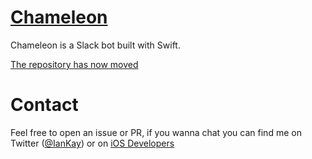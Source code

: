 # [Chameleon](https://github.com/ChameleonBot/Bot)
Chameleon is a Slack bot built with Swift.

[The repository has now moved](https://github.com/ChameleonBot/Chameleon)

# Contact
Feel free to open an issue or PR, 
if you wanna chat you can find me on Twitter ([@IanKay](https://twitter.com/IanKay)) 
or on [iOS Developers](http://ios-developers.io)
